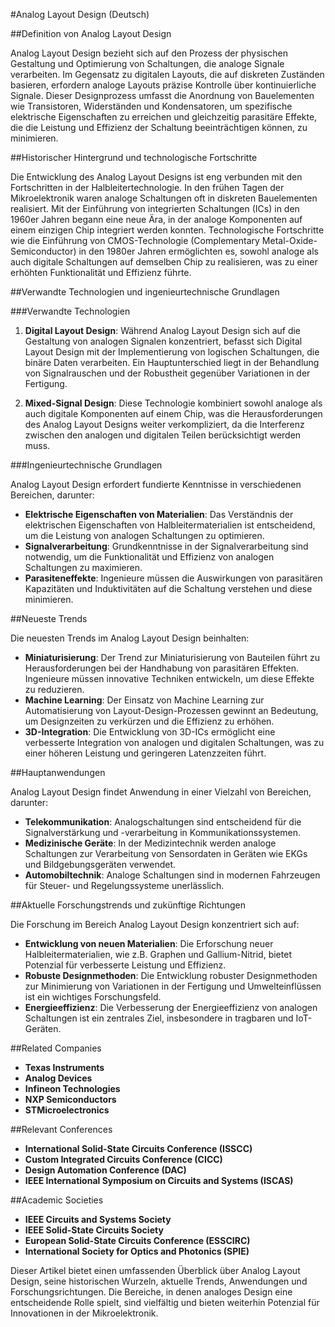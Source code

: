 #Analog Layout Design (Deutsch)

##Definition von Analog Layout Design

Analog Layout Design bezieht sich auf den Prozess der physischen Gestaltung und Optimierung von Schaltungen, die analoge Signale verarbeiten. Im Gegensatz zu digitalen Layouts, die auf diskreten Zuständen basieren, erfordern analoge Layouts präzise Kontrolle über kontinuierliche Signale. Dieser Designprozess umfasst die Anordnung von Bauelementen wie Transistoren, Widerständen und Kondensatoren, um spezifische elektrische Eigenschaften zu erreichen und gleichzeitig parasitäre Effekte, die die Leistung und Effizienz der Schaltung beeinträchtigen können, zu minimieren.

##Historischer Hintergrund und technologische Fortschritte

Die Entwicklung des Analog Layout Designs ist eng verbunden mit den Fortschritten in der Halbleitertechnologie. In den frühen Tagen der Mikroelektronik waren analoge Schaltungen oft in diskreten Bauelementen realisiert. Mit der Einführung von integrierten Schaltungen (ICs) in den 1960er Jahren begann eine neue Ära, in der analoge Komponenten auf einem einzigen Chip integriert werden konnten. Technologische Fortschritte wie die Einführung von CMOS-Technologie (Complementary Metal-Oxide-Semiconductor) in den 1980er Jahren ermöglichten es, sowohl analoge als auch digitale Schaltungen auf demselben Chip zu realisieren, was zu einer erhöhten Funktionalität und Effizienz führte.

##Verwandte Technologien und ingenieurtechnische Grundlagen

###Verwandte Technologien

1. **Digital Layout Design**: Während Analog Layout Design sich auf die Gestaltung von analogen Signalen konzentriert, befasst sich Digital Layout Design mit der Implementierung von logischen Schaltungen, die binäre Daten verarbeiten. Ein Hauptunterschied liegt in der Behandlung von Signalrauschen und der Robustheit gegenüber Variationen in der Fertigung.

2. **Mixed-Signal Design**: Diese Technologie kombiniert sowohl analoge als auch digitale Komponenten auf einem Chip, was die Herausforderungen des Analog Layout Designs weiter verkompliziert, da die Interferenz zwischen den analogen und digitalen Teilen berücksichtigt werden muss.

###Ingenieurtechnische Grundlagen

Analog Layout Design erfordert fundierte Kenntnisse in verschiedenen Bereichen, darunter:

- **Elektrische Eigenschaften von Materialien**: Das Verständnis der elektrischen Eigenschaften von Halbleitermaterialien ist entscheidend, um die Leistung von analogen Schaltungen zu optimieren.
- **Signalverarbeitung**: Grundkenntnisse in der Signalverarbeitung sind notwendig, um die Funktionalität und Effizienz von analogen Schaltungen zu maximieren.
- **Parasiteneffekte**: Ingenieure müssen die Auswirkungen von parasitären Kapazitäten und Induktivitäten auf die Schaltung verstehen und diese minimieren.

##Neueste Trends

Die neuesten Trends im Analog Layout Design beinhalten:

- **Miniaturisierung**: Der Trend zur Miniaturisierung von Bauteilen führt zu Herausforderungen bei der Handhabung von parasitären Effekten. Ingenieure müssen innovative Techniken entwickeln, um diese Effekte zu reduzieren.
- **Machine Learning**: Der Einsatz von Machine Learning zur Automatisierung von Layout-Design-Prozessen gewinnt an Bedeutung, um Designzeiten zu verkürzen und die Effizienz zu erhöhen.
- **3D-Integration**: Die Entwicklung von 3D-ICs ermöglicht eine verbesserte Integration von analogen und digitalen Schaltungen, was zu einer höheren Leistung und geringeren Latenzzeiten führt.

##Hauptanwendungen

Analog Layout Design findet Anwendung in einer Vielzahl von Bereichen, darunter:

- **Telekommunikation**: Analogschaltungen sind entscheidend für die Signalverstärkung und -verarbeitung in Kommunikationssystemen.
- **Medizinische Geräte**: In der Medizintechnik werden analoge Schaltungen zur Verarbeitung von Sensordaten in Geräten wie EKGs und Bildgebungsgeräten verwendet.
- **Automobiltechnik**: Analoge Schaltungen sind in modernen Fahrzeugen für Steuer- und Regelungssysteme unerlässlich.

##Aktuelle Forschungstrends und zukünftige Richtungen

Die Forschung im Bereich Analog Layout Design konzentriert sich auf:

- **Entwicklung von neuen Materialien**: Die Erforschung neuer Halbleitermaterialien, wie z.B. Graphen und Gallium-Nitrid, bietet Potenzial für verbesserte Leistung und Effizienz.
- **Robuste Designmethoden**: Die Entwicklung robuster Designmethoden zur Minimierung von Variationen in der Fertigung und Umwelteinflüssen ist ein wichtiges Forschungsfeld.
- **Energieeffizienz**: Die Verbesserung der Energieeffizienz von analogen Schaltungen ist ein zentrales Ziel, insbesondere in tragbaren und IoT-Geräten.

##Related Companies

- **Texas Instruments**
- **Analog Devices**
- **Infineon Technologies**
- **NXP Semiconductors**
- **STMicroelectronics**

##Relevant Conferences

- **International Solid-State Circuits Conference (ISSCC)**
- **Custom Integrated Circuits Conference (CICC)**
- **Design Automation Conference (DAC)**
- **IEEE International Symposium on Circuits and Systems (ISCAS)**

##Academic Societies

- **IEEE Circuits and Systems Society**
- **IEEE Solid-State Circuits Society**
- **European Solid-State Circuits Conference (ESSCIRC)**
- **International Society for Optics and Photonics (SPIE)**

Dieser Artikel bietet einen umfassenden Überblick über Analog Layout Design, seine historischen Wurzeln, aktuelle Trends, Anwendungen und Forschungsrichtungen. Die Bereiche, in denen analoges Design eine entscheidende Rolle spielt, sind vielfältig und bieten weiterhin Potenzial für Innovationen in der Mikroelektronik.